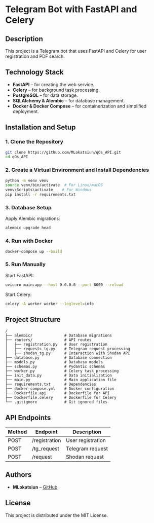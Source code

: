 # Telegram Bot with FastAPI and Celery

## Description
This project is a Telegram bot that uses FastAPI and Celery for user registration and PDF search.

## Technology Stack
- **FastAPI** – for creating the web service.
- **Celery** – for background task processing.
- **PostgreSQL** – for data storage.
- **SQLAlchemy & Alembic** – for database management.
- **Docker & Docker Compose** – for containerization and simplified deployment.

## Installation and Setup
### 1. Clone the Repository
```bash
git clone https://github.com/MLokatsiun/qOs_API.git
cd qOs_API
```

### 2. Create a Virtual Environment and Install Dependencies
```bash
python -m venv venv
source venv/bin/activate  # For Linux/macOS
venv\Scripts\activate    # For Windows
pip install -r requirements.txt
```

### 3. Database Setup
Apply Alembic migrations:
```bash
alembic upgrade head
```

### 4. Run with Docker
```bash
docker-compose up --build
```

### 5. Run Manually
Start FastAPI:
```bash
uvicorn main:app --host 0.0.0.0 --port 8000 --reload
```
Start Celery:
```bash
celery -A worker worker --loglevel=info
```

## Project Structure
```
/
├── alembic/              # Database migrations
├── routers/              # API routes
│   ├── registration.py   # User registration
│   ├── requests_tg.py    # Telegram request processing
│   ├── shodan_tg.py      # Interaction with Shodan API
├── database.py           # Database connection
├── models.py             # Database models
├── schemas.py            # Pydantic schemas
├── worker.py             # Celery task processing
├── init_data.py          # Data initialization
├── main.py               # Main application file
├── requirements.txt      # Dependencies
├── docker-compose.yml    # Docker configuration
├── Dockerfile.api        # Dockerfile for API
├── Dockerfile.celery     # Dockerfile for Celery
└── .gitignore            # Git ignored files
```

## API Endpoints
| Method | Endpoint           | Description              |
|--------|-------------------|--------------------------|
| POST   | /registration     | User registration        |
| POST   | /tg_request       | Telegram request         |
| POST   | /request          | Shodan request           |

## Authors
- **MLokatsiun** – [GitHub](https://github.com/MLokatsiun)

## License
This project is distributed under the MIT License.

